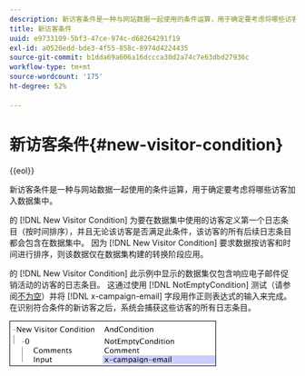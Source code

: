 ```yaml
---
description: 新访客条件是一种与网站数据一起使用的条件运算，用于确定要考虑将哪些访客加入数据集中。
title: 新访客条件
uuid: e9733109-5bf3-47ce-974c-d68264291f19
exl-id: a0520edd-bde3-4f55-858c-8974d4224435
source-git-commit: b1dda69a606a16dccca30d2a74c7e63dbd27936c
workflow-type: tm+mt
source-wordcount: '175'
ht-degree: 52%

---
```


# 新访客条件{#new-visitor-condition}

{{eol}}

新访客条件是一种与网站数据一起使用的条件运算，用于确定要考虑将哪些访客加入数据集中。

的 [!DNL New Visitor Condition] 为要在数据集中使用的访客定义第一个日志条目（按时间排序），并且无论该访客是否满足此条件，该访客的所有后续日志条目都会包含在数据集中。 因为 [!DNL New Visitor Condition] 要求数据按访客和时间进行排序，则该数据仅在数据集构建的转换阶段应用。

的 [!DNL New Visitor Condition] 此示例中显示的数据集仅包含响应电子邮件促销活动的访客的日志条目。 这通过使用 [!DNL NotEmptyCondition] 测试（请参阅[不为空](../../../../home/c-dataset-const-proc/c-conditions/c-test-ops/c-test-op-con.md#section-1decb9d887894073a1b6b3d985729ac8)）并将 [!DNL x-campaign-email] 字段用作正则表达式的输入来完成。在识别符合条件的新访客之后，系统会捕获这些访客的所有日志条目。

![](assets/cfg_Transformation_NewVisitorCondition.png)
